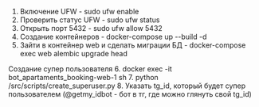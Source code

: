 1. Включение UFW - sudo ufw enable
2. Проверить статус UFW - sudo ufw status
3. Открыть порт 5432 - sudo ufw allow 5432
4. Создание контейнеров - docker-compose up --build -d
4. Зайти в контейнер web и сделать миграции БД - docker-compose exec web alembic upgrade head

Создание супер пользователя
6. docker exec -it bot_apartaments_booking-web-1 sh
7. python /src/scripts/create_superuser.py
8. Указать tg_id, который будет супер пользователем (@getmy_idbot - бот в тг, где можно глянуть свой tg_id)
